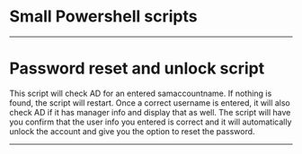 # Small Powershell scripts

---

# Password reset and unlock script
This script will check AD for an entered samaccountname. If nothing is found, the script will restart. Once a correct username is entered, it will also check AD if it has manager info and display that as well. The script will have you confirm that the user info you entered is correct and it will automatically unlock the account and give you the option to reset the password.

---
